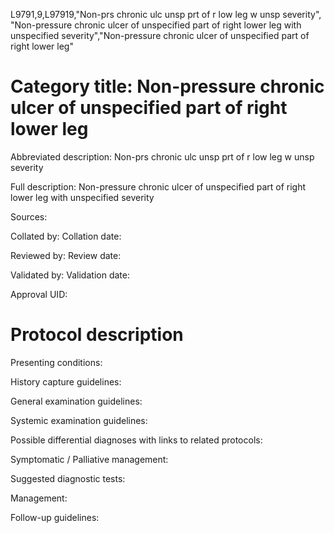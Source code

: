 L9791,9,L97919,"Non-prs chronic ulc unsp prt of r low leg w unsp severity", "Non-pressure chronic ulcer of unspecified part of right lower leg with unspecified severity","Non-pressure chronic ulcer of unspecified part of right lower leg"
# Category title: Non-pressure chronic ulcer of unspecified part of right lower leg

Abbreviated description: Non-prs chronic ulc unsp prt of r low leg w unsp severity

Full description: Non-pressure chronic ulcer of unspecified part of right lower leg with unspecified severity

Sources:

Collated by:
Collation date:

Reviewed by:
Review date:

Validated by:
Validation date:

Approval UID:

# Protocol description

Presenting conditions:

History capture guidelines:

General examination guidelines:

Systemic examination guidelines:

Possible differential diagnoses with links to related protocols:

Symptomatic / Palliative management:

Suggested diagnostic tests:

Management:

Follow-up guidelines:
